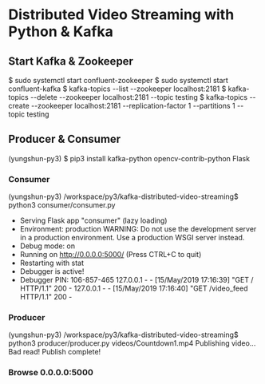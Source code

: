 # Distributed Video Streaming with Python & Kafka
## Start Kafka & Zookeeper

$ sudo systemctl start confluent-zookeeper
$ sudo systemctl start confluent-kafka
$ kafka-topics --list --zookeeper localhost:2181
$ kafka-topics --delete --zookeeper localhost:2181 --topic testing
$ kafka-topics --create --zookeeper localhost:2181 --replication-factor 1 --partitions 1 --topic testing

## Producer & Consumer

(yungshun-py3) $ pip3 install kafka-python opencv-contrib-python Flask

### Consumer

(yungshun-py3) /workspace/py3/kafka-distributed-video-streaming$ python3 consumer/consumer.py 
 * Serving Flask app "consumer" (lazy loading)
 * Environment: production
   WARNING: Do not use the development server in a production environment.
   Use a production WSGI server instead.
 * Debug mode: on
 * Running on http://0.0.0.0:5000/ (Press CTRL+C to quit)
 * Restarting with stat
 * Debugger is active!
 * Debugger PIN: 106-857-465
127.0.0.1 - - [15/May/2019 17:16:39] "GET / HTTP/1.1" 200 -
127.0.0.1 - - [15/May/2019 17:16:40] "GET /video_feed HTTP/1.1" 200 -

### Producer

(yungshun-py3) /workspace/py3/kafka-distributed-video-streaming$ python3 producer/producer.py videos/Countdown1.mp4 
Publishing video...
Bad read!
Publish complete!

### Browse 0.0.0.0:5000
